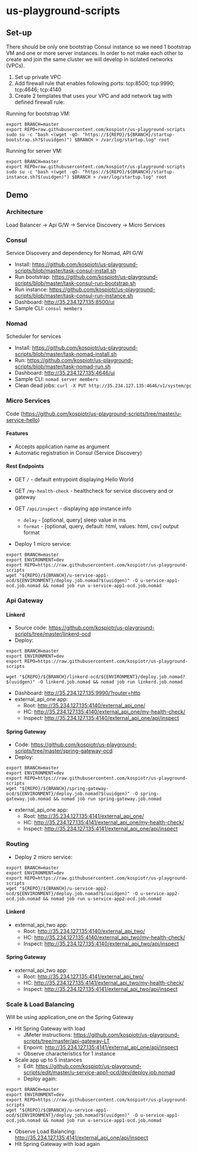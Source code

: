 # us-playground-scripts
## Set-up

There should be only one bootstrap Consul instance so we need 1 bootstrap VM and one or more server instances. In order to not make each other to create and join the same cluster we will develop in isolated networks (VPCs).

1. Set up private VPC
2. Add firewall rule that enables following ports: tcp:8500; tcp:9990; tcp:4646; tcp:4140
3. Create 2 templates that uses your VPC and add network tag with defined firewall rule:

Running for bootstrap VM:

```
export BRANCH=master
export REPO=raw.githubusercontent.com/kospiotr/us-playground-scripts
sudo su -c "bash <(wget -qO- "https://${REPO}/${BRANCH}/startup-bootstrap.sh?$(uuidgen)") $BRANCH > /var/log/startup.log" root
```

Running for server VM:

```
export BRANCH=master
export REPO=raw.githubusercontent.com/kospiotr/us-playground-scripts
sudo su -c "bash <(wget -qO- "https://${REPO}/${BRANCH}/startup-instance.sh?$(uuidgen)") $BRANCH > /var/log/startup.log" root
```

## Demo

### Architecture

Load Balancer -> Api G/W -> Service Discovery -> Micro Services

### Consul

Service Discovery and dependency for Nomad, API G/W

* Install: https://github.com/kospiotr/us-playground-scripts/blob/master/task-consul-install.sh
* Run bootstrap: https://github.com/kospiotr/us-playground-scripts/blob/master/task-consul-run-bootstrap.sh
* Run instance: https://github.com/kospiotr/us-playground-scripts/blob/master/task-consul-run-instance.sh
* Dashboard: http://35.234.127.135:8500/ui
* Sample CLI: `consul members`

### Nomad

Scheduler for services

* Install: https://github.com/kospiotr/us-playground-scripts/blob/master/task-nomad-install.sh
* Run: https://github.com/kospiotr/us-playground-scripts/blob/master/task-nomad-run.sh
* Dashboard: http://35.234.127.135:4646/ui
* Sample CLI: `nomad server members`
* Clean dead jobs: `curl -X PUT http://35.234.127.135:4646/v1/system/gc`

### Micro Services

Code (https://github.com/kospiotr/us-playground-scripts/tree/master/u-service-hello)

#### Features

* Accepts application name as argument
* Automatic registration in Consul (Service Discovery) 

#### Rest Endpoints
* GET `/` - default entrypoint displaying Hello World
* GET `/my-health-check` - healthcheck for service discovery and or gateway
* GET `/api/inspect` - displaying app instance info
  * `delay` - [optional, query] sleep value in ms
  * `format` - [optional, query, default: html, values: html, csv] output format 
    
* Deploy 1 micro service:

```
export BRANCH=master
export ENVIRONMENT=dev
export REPO=https://raw.githubusercontent.com/kospiotr/us-playground-scripts
wget "${REPO}/${BRANCH}/u-service-app1-ocd/${ENVIRONMENT}/deploy.job.nomad?$(uuidgen)" -O u-service-app1-ocd.job.nomad && nomad job run u-service-app1-ocd.job.nomad
```

### Api Gateway

#### Linkerd

* Source code: https://github.com/kospiotr/us-playground-scripts/tree/master/linkerd-ocd
* Deploy:

```
export BRANCH=master
export ENVIRONMENT=dev
export REPO=https://raw.githubusercontent.com/kospiotr/us-playground-scripts

wget "${REPO}/${BRANCH}/linkerd-ocd/${ENVIRONMENT}/deploy.job.nomad?$(uuidgen)" -O linkerd.job.nomad && nomad job run linkerd.job.nomad
```

* Dashboard: http://35.234.127.135:9990/?router=http
* external_api_one app:
  * Root: http://35.234.127.135:4140/external_api_one/
  * HC: http://35.234.127.135:4140/external_api_one/my-health-check/
  * Inspect: http://35.234.127.135:4140/external_api_one/api/inspect


#### Spring Gateway

* Code: https://github.com/kospiotr/us-playground-scripts/tree/master/spring-gateway-ocd
* Deploy:

```
export BRANCH=master
export ENVIRONMENT=dev
export REPO=https://raw.githubusercontent.com/kospiotr/us-playground-scripts
wget "${REPO}/${BRANCH}/spring-gateway-ocd/${ENVIRONMENT}/deploy.job.nomad?$(uuidgen)" -O spring-gateway.job.nomad && nomad job run spring-gateway.job.nomad
```

* external_api_one app:
  * Root: http://35.234.127.135:4141/external_api_one/
  * HC: http://35.234.127.135:4141/external_api_one/my-health-check/
  * Inspect: http://35.234.127.135:4141/external_api_one/api/inspect

### Routing

* Deploy 2 micro service:

```
export BRANCH=master
export ENVIRONMENT=dev
export REPO=https://raw.githubusercontent.com/kospiotr/us-playground-scripts
wget "${REPO}/${BRANCH}/u-service-app2-ocd/${ENVIRONMENT}/deploy.job.nomad?$(uuidgen)" -O u-service-app2-ocd.job.nomad && nomad job run u-service-app2-ocd.job.nomad
```

#### Linkerd
* external_api_two app:
  * Root: http://35.234.127.135:4140/external_api_two/
  * HC: http://35.234.127.135:4140/external_api_two/my-health-check/
  * Inspect: http://35.234.127.135:4140/external_api_two/api/inspect

#### Spring Gateway
* external_api_two app:
  * Root: http://35.234.127.135:4141/external_api_two/
  * HC: http://35.234.127.135:4141/external_api_two/my-health-check/
  * Inspect: http://35.234.127.135:4141/external_api_two/api/inspect

### Scale & Load Balancing

Will be using application_one on the Spring Gateway

* Hit Spring Gateway with load
  * JMeter instructions: https://github.com/kospiotr/us-playground-scripts/tree/master/api-gateway-LT
  * Enpoint: http://35.234.127.135:4141/external_api_one/api/inspect
  * Observe characteristics for 1 instance
* Scale app up to 5 instances
  * Edit: https://github.com/kospiotr/us-playground-scripts/edit/master/u-service-app1-ocd/dev/deploy.job.nomad
  * Deploy again:

```
export BRANCH=master
export ENVIRONMENT=dev
export REPO=https://raw.githubusercontent.com/kospiotr/us-playground-scripts
wget "${REPO}/${BRANCH}/u-service-app1-ocd/${ENVIRONMENT}/deploy.job.nomad?$(uuidgen)" -O u-service-app1-ocd.job.nomad && nomad job run u-service-app1-ocd.job.nomad
```
  * Observe Load Balancing: http://35.234.127.135:4141/external_api_one/api/inspect
  * Hit Spring Gateway with load again
